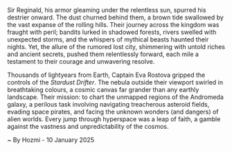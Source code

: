 
Sir Reginald, his armor gleaming under the relentless sun, spurred his destrier onward.  The dust churned behind them, a brown tide swallowed by the vast expanse of the rolling hills. Their journey across the kingdom was fraught with peril; bandits lurked in shadowed forests, rivers swelled with unexpected storms, and the whispers of mythical beasts haunted their nights.  Yet, the allure of the rumored lost city, shimmering with untold riches and ancient secrets, pushed them relentlessly forward, each mile a testament to their courage and unwavering resolve.


Thousands of lightyears from Earth, Captain Eva Rostova gripped the controls of the *Stardust Drifter*.  The nebula outside their viewport swirled in breathtaking colours, a cosmic canvas far grander than any earthly landscape. Their mission: to chart the unmapped regions of the Andromeda galaxy, a perilous task involving navigating treacherous asteroid fields, evading space pirates, and facing the unknown wonders (and dangers) of alien worlds.  Every jump through hyperspace was a leap of faith, a gamble against the vastness and unpredictability of the cosmos.

~ By Hozmi - 10 January 2025
